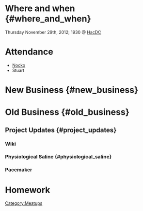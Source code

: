 # Where and when {#where_and_when}

Thursday November 29th, 2012; 1930 @ [HacDC](http://hacdc.org/)

# Attendance

-   [Nocko](User:Nocko)
-   Stuart

# New Business {#new_business}

# Old Business {#old_business}

## Project Updates {#project_updates}

### Wiki

### Physiological Saline {#physiological_saline}

### Pacemaker

# Homework

[Category:Meatups](Category:Meatups)
